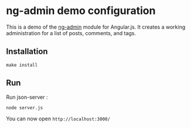 # ng-admin demo configuration

This is a demo of the [ng-admin](https://github.com/marmelab/ng-admin) module for Angular.js. It creates a working administration for a list of posts, comments, and tags.

## Installation

```
make install
```

## Run

Run json-server :
```sh
node server.js
```

You can now open `http://localhost:3000/`
